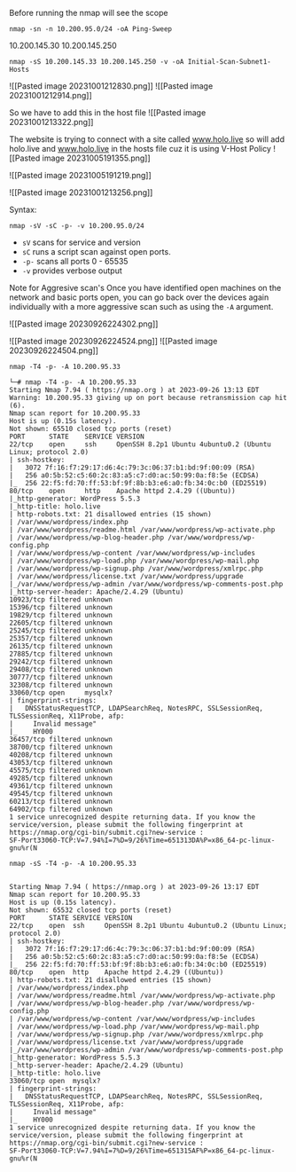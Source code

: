 Before running the nmap will see the scope 
```
nmap -sn -n 10.200.95.0/24 -oA Ping-Sweep
```
10.200.145.30
10.200.145.250

```
nmap -sS 10.200.145.33 10.200.145.250 -v -oA Initial-Scan-Subnet1-Hosts
```

![[Pasted image 20231001212830.png]]
![[Pasted image 20231001212914.png]]

So we have to add this in the host file
![[Pasted image 20231001213322.png]]

The website is trying to connect with a site called www.holo.live 
so will add holo.live and www.holo.live in the hosts file cuz it is using V-Host Policy
![[Pasted image 20231005191355.png]]

![[Pasted image 20231005191219.png]]

![[Pasted image 20231001213256.png]]


Syntax: 
```
nmap -sV -sC -p- -v 10.200.95.0/24
```

- `sV` scans for service and version
- `sC` runs a script scan against open ports.
- `-p-` scans all ports 0 - 65535
- `-v` provides verbose output

Note for Aggresive scan's
Once you have identified open machines on the network and basic ports open, you can go back over the devices again individually with a more aggressive scan such as using the `-A` argument.

![[Pasted image 20230926224302.png]]

![[Pasted image 20230926224524.png]]
![[Pasted image 20230926224504.png]]

```
nmap -T4 -p- -A 10.200.95.33
```

```
└─# nmap -T4 -p- -A 10.200.95.33        
Starting Nmap 7.94 ( https://nmap.org ) at 2023-09-26 13:13 EDT
Warning: 10.200.95.33 giving up on port because retransmission cap hit (6).
Nmap scan report for 10.200.95.33
Host is up (0.15s latency).
Not shown: 65510 closed tcp ports (reset)
PORT      STATE    SERVICE VERSION
22/tcp    open     ssh     OpenSSH 8.2p1 Ubuntu 4ubuntu0.2 (Ubuntu Linux; protocol 2.0)
| ssh-hostkey: 
|   3072 7f:16:f7:29:17:d6:4c:79:3c:06:37:b1:bd:9f:00:09 (RSA)
|   256 a0:5b:52:c5:60:2c:83:a5:c7:d0:ac:50:99:0a:f8:5e (ECDSA)
|_  256 22:f5:fd:70:ff:53:bf:9f:8b:b3:e6:a0:fb:34:0c:b0 (ED25519)
80/tcp    open     http    Apache httpd 2.4.29 ((Ubuntu))
|_http-generator: WordPress 5.5.3
|_http-title: holo.live
| http-robots.txt: 21 disallowed entries (15 shown)
| /var/www/wordpress/index.php 
| /var/www/wordpress/readme.html /var/www/wordpress/wp-activate.php 
| /var/www/wordpress/wp-blog-header.php /var/www/wordpress/wp-config.php 
| /var/www/wordpress/wp-content /var/www/wordpress/wp-includes 
| /var/www/wordpress/wp-load.php /var/www/wordpress/wp-mail.php 
| /var/www/wordpress/wp-signup.php /var/www/wordpress/xmlrpc.php 
| /var/www/wordpress/license.txt /var/www/wordpress/upgrade 
|_/var/www/wordpress/wp-admin /var/www/wordpress/wp-comments-post.php
|_http-server-header: Apache/2.4.29 (Ubuntu)
10923/tcp filtered unknown
15396/tcp filtered unknown
19829/tcp filtered unknown
22605/tcp filtered unknown
25245/tcp filtered unknown
25357/tcp filtered unknown
26135/tcp filtered unknown
27885/tcp filtered unknown
29242/tcp filtered unknown
29408/tcp filtered unknown
30777/tcp filtered unknown
32308/tcp filtered unknown
33060/tcp open     mysqlx?
| fingerprint-strings: 
|   DNSStatusRequestTCP, LDAPSearchReq, NotesRPC, SSLSessionReq, TLSSessionReq, X11Probe, afp: 
|     Invalid message"
|_    HY000
36457/tcp filtered unknown
38700/tcp filtered unknown
40208/tcp filtered unknown
43053/tcp filtered unknown
45575/tcp filtered unknown
49285/tcp filtered unknown
49361/tcp filtered unknown
49545/tcp filtered unknown
60213/tcp filtered unknown
64902/tcp filtered unknown
1 service unrecognized despite returning data. If you know the service/version, please submit the following fingerprint at https://nmap.org/cgi-bin/submit.cgi?new-service :
SF-Port33060-TCP:V=7.94%I=7%D=9/26%Time=651313DA%P=x86_64-pc-linux-gnu%r(N

```

```
nmap -sS -T4 -p- -A 10.200.95.33  


Starting Nmap 7.94 ( https://nmap.org ) at 2023-09-26 13:17 EDT
Nmap scan report for 10.200.95.33
Host is up (0.15s latency).
Not shown: 65532 closed tcp ports (reset)
PORT      STATE SERVICE VERSION
22/tcp    open  ssh     OpenSSH 8.2p1 Ubuntu 4ubuntu0.2 (Ubuntu Linux; protocol 2.0)
| ssh-hostkey: 
|   3072 7f:16:f7:29:17:d6:4c:79:3c:06:37:b1:bd:9f:00:09 (RSA)
|   256 a0:5b:52:c5:60:2c:83:a5:c7:d0:ac:50:99:0a:f8:5e (ECDSA)
|_  256 22:f5:fd:70:ff:53:bf:9f:8b:b3:e6:a0:fb:34:0c:b0 (ED25519)
80/tcp    open  http    Apache httpd 2.4.29 ((Ubuntu))
| http-robots.txt: 21 disallowed entries (15 shown)
| /var/www/wordpress/index.php 
| /var/www/wordpress/readme.html /var/www/wordpress/wp-activate.php 
| /var/www/wordpress/wp-blog-header.php /var/www/wordpress/wp-config.php 
| /var/www/wordpress/wp-content /var/www/wordpress/wp-includes 
| /var/www/wordpress/wp-load.php /var/www/wordpress/wp-mail.php 
| /var/www/wordpress/wp-signup.php /var/www/wordpress/xmlrpc.php 
| /var/www/wordpress/license.txt /var/www/wordpress/upgrade 
|_/var/www/wordpress/wp-admin /var/www/wordpress/wp-comments-post.php
|_http-generator: WordPress 5.5.3
|_http-server-header: Apache/2.4.29 (Ubuntu)
|_http-title: holo.live
33060/tcp open  mysqlx?
| fingerprint-strings: 
|   DNSStatusRequestTCP, LDAPSearchReq, NotesRPC, SSLSessionReq, TLSSessionReq, X11Probe, afp: 
|     Invalid message"
|_    HY000
1 service unrecognized despite returning data. If you know the service/version, please submit the following fingerprint at https://nmap.org/cgi-bin/submit.cgi?new-service :
SF-Port33060-TCP:V=7.94%I=7%D=9/26%Time=651315AF%P=x86_64-pc-linux-gnu%r(N

```

